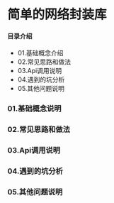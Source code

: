 # 简单的网络封装库
#### 目录介绍
- 01.基础概念介绍
- 02.常见思路和做法
- 03.Api调用说明
- 04.遇到的坑分析
- 05.其他问题说明



### 01.基础概念说明



### 02.常见思路和做法


### 03.Api调用说明



### 04.遇到的坑分析


### 05.其他问题说明




